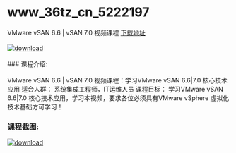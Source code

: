 # www_36tz_cn_5222197
VMware vSAN 6.6 | vSAN 7.0 视频课程
[下载地址](http://www.36tz.cn/article/5222197 "下载地址")
<br/></br>[![download](http://36tz.cn/muke_img/2021_12_1-79-300x201.png "下载地址")](http://www.36tz.cn/article/5222197 "下载地址")
<br/></br>### 课程介绍:<br/></br>VMware vSAN 6.6 | vSAN 7.0 视频课程：学习VMware vSAN 6.6|7.0 核心技术应用
适合人群：
系统集成工程师，IT运维人员
课程目标：
学习VMware vSAN 6.6|7.0 核心技术应用，学习本视频，要求各位必须具有VMware vSphere 虚拟化技术基础方可学习！

### 课程截图:
[![download](http://36tz.cn/muke_img/2021_12_2-48.png "下载地址")](http://www.36tz.cn/article/5222197 "下载地址")
